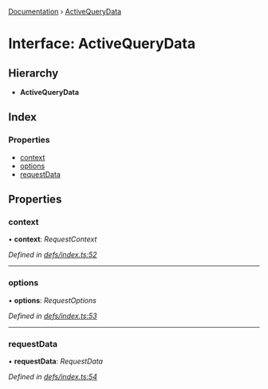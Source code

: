 [Documentation](../README.md) › [ActiveQueryData](activequerydata.md)

# Interface: ActiveQueryData

## Hierarchy

* **ActiveQueryData**

## Index

### Properties

* [context](activequerydata.md#context)
* [options](activequerydata.md#options)
* [requestData](activequerydata.md#requestdata)

## Properties

###  context

• **context**: *RequestContext*

*Defined in [defs/index.ts:52](https://github.com/badbatch/graphql-box/blob/0f66f3fd/packages/client/src/defs/index.ts#L52)*

___

###  options

• **options**: *RequestOptions*

*Defined in [defs/index.ts:53](https://github.com/badbatch/graphql-box/blob/0f66f3fd/packages/client/src/defs/index.ts#L53)*

___

###  requestData

• **requestData**: *RequestData*

*Defined in [defs/index.ts:54](https://github.com/badbatch/graphql-box/blob/0f66f3fd/packages/client/src/defs/index.ts#L54)*
